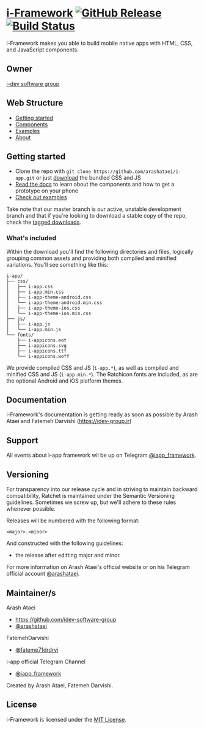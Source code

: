 # [i-Framework](http://iapp-framework.ir)  [![GitHub Release](http://iapp-framework.ir/version-status.svg)](https://github.com/arashataei/i-app/releases) [![Build Status](http://iapp-framework.ir/build-status.svg)](http://arashataei.ir)


i-Framework makes you able to build mobile native apps with HTML, CSS, and JavaScript components.

## Owner
[i-dev software group](https://idev-group.ir/)

## Web Structure

- [Getting started](http://iapp-framework.ir/ia-v2.1/getting-started/)
- [Components](http://iapp-framework.ir/ia-v2.1/components)
- [Examples](http://iapp-framework.ir/ia-v2.1/examples)
- [About](http://iapp-framework.ir/ia-v2.1/about)

## Getting started

- Clone the repo with `git clone https://github.com/arashataei/i-app.git` or just [<a href="https://github.com/arashataei/i-app/archive/master.zip">download</a>](https://github.com/arashataei/i-app/archive/master.zip) the bundled CSS and JS
- [Read the docs](http://iapp-framework.ir/ia-v2.0/getting-started/) to learn about the components and how to get a prototype on your phone
- [Check out examples](http://iapp-framework.ir/examples/)

Take note that our master branch is our active, unstable development branch and that if you're looking to download a stable copy of the repo, check the [tagged downloads](https://github.com/arashataei/i-app/tags).

### What's included

Within the download you'll find the following directories and files, logically grouping common assets and providing both compiled and minified variations. You'll see something like this:

```
i-app/
├── css/
│   ├── i-app.css
│   ├── i-app.min.css
│   ├── i-app-theme-android.css
│   └── i-app-theme-android.min.css
│   ├── i-app-theme-ios.css
│   └── i-app-theme-ios.min.css
├── js/
│   ├── i-app.js
│   └── i-app.min.js
└── fonts/
    ├── i-appicons.eot
    ├── i-appicons.svg
    ├── i-appicons.ttf
    └── i-appicons.woff
```

We provide compiled CSS and JS (`i-app.*`), as well as compiled and minified CSS and JS (`i-app.min.*`). The Ratchicon fonts are included, as are the optional Android and iOS platform themes.

## Documentation

i-Framework's documentation is getting ready as soon as possible by Arash Ataei and Fatemeh Darvishi (https://idev-group.ir)

## Support

All events about i-app framework wil be up on Telegram [@iapp_framework](https://telegram.me/iapp_framework).

## Versioning

For transparency into our release cycle and in striving to maintain backward compatibility, Ratchet is maintained under the Semantic Versioning guidelines. Sometimes we screw up, but we'll adhere to these rules whenever possible.

Releases will be numbered with the following format:

`<major>.<minor>`

And constructed with the following guidelines:

- the release after editting major and minor.


For more information on Arash Ataei's official website or on his Telegram official account [@arashataei](https://telegram.me/i_dev_group).

## Maintainer/s

Arash Ataei

- <https://github.com/idev-software-group>
- [@arashataei](https://telegram.me/i_dev_group)

FatemehDarvishi

- [@fateme71drdrvi](https://github.com/fateme71drdrvi)

i-app official Telegram Channel

- [@iapp_framework](https://telegram.me/iapp_framework)

Created by Arash Ataei, Fatemeh Darvishi.


## License

i-Framework is licensed under the [MIT License](http://opensource.org/licenses/MIT).
